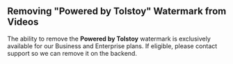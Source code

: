 ## Removing "Powered by Tolstoy" Watermark from Videos

The ability to remove the **Powered by Tolstoy** watermark is exclusively available for our Business and Enterprise plans. If eligible, please contact support so we can remove it on the backend.
